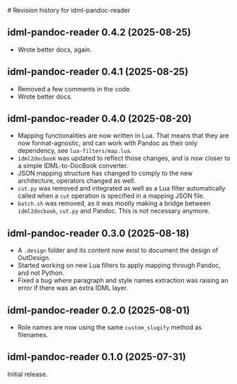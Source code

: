 # Revision history for idml-pandoc-reader

## idml-pandoc-reader 0.4.2 (2025-08-25)

* Wrote better docs, again.

## idml-pandoc-reader 0.4.1 (2025-08-25)

* Removed a few comments in the code.
* Wrote better docs.

## idml-pandoc-reader 0.4.0 (2025-08-20)

* Mapping functionalities are now written in Lua. That means that they are now format-agnostic, and can work with Pandoc as their only dependency, see `lua-filters/map.lua`.
* `idml2docbook` was updated to reflect those changes, and is now closer to a simple IDML-to-DocBook converter.
* JSON mapping structure has changed to comply to the new architecture, operators changed as well.
* `cut.py` was removed and integrated as well as a Lua filter automatically called when a `cut` operation is specified in a mapping JSON file.
* `batch.sh` was removed, as it was mostly making a bridge between `idml2docbook`, `cut.py` and Pandoc. This is not necessary anymore.

## idml-pandoc-reader 0.3.0 (2025-08-18)

* A `.design` folder and its content now exist to document the design of OutDesign.
* Started working on new Lua filters to apply mapping through Pandoc, and not Python.
* Fixed a bug where paragraph and style names extraction was raising an error if there was an extra IDML layer.

## idml-pandoc-reader 0.2.0 (2025-08-01)

* Role names are now using the same `custom_slugify` method as filenames.

## idml-pandoc-reader 0.1.0 (2025-07-31)

Initial release.